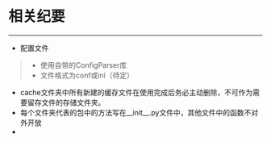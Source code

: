 ﻿# 相关纪要
---
* 配置文件
> * 使用自带的ConfigParser库
> * 文件格式为conf或ini（待定）



* cache文件夹中所有新建的缓存文件在使用完成后务必主动删除，不可作为需要留存文件的存储文件夹。
* 每个文件夹代表的包中的方法写在__init__.py文件中，其他文件中的函数不对外开放
* 